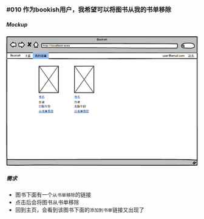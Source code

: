 ### #010 作为bookish用户，我希望可以将图书从我的书单移除

##### Mockup
![我的书单](images/My-list.png)

##### 需求
- 图书下面有一个`从书单移除`的链接
- 点击后会将图书从书单移除
- 回到主页，会看到该图书下面的`添加到书单`链接又出现了
